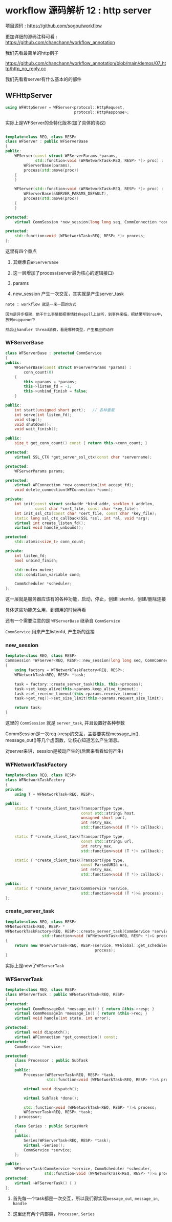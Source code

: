 # workflow 源码解析 12 : http server

项目源码 : https://github.com/sogou/workflow

更加详细的源码注释可看 : https://github.com/chanchann/workflow_annotation

我们先看最简单的http例子

https://github.com/chanchann/workflow_annotation/blob/main/demos/07_http/http_no_reply.cc

我们先看看server有什么基本的的部件

## WFHttpServer

```cpp
using WFHttpServer = WFServer<protocol::HttpRequest,
							  protocol::HttpResponse>;
```

实际上是WFServer的全特化版本(加了具体的协议)

```cpp

template<class REQ, class RESP>
class WFServer : public WFServerBase
{
public:
	WFServer(const struct WFServerParams *params,
			 std::function<void (WFNetworkTask<REQ, RESP> *)> proc) :
		WFServerBase(params),
		process(std::move(proc))
	{
	}

	WFServer(std::function<void (WFNetworkTask<REQ, RESP> *)> proc) :
		WFServerBase(&SERVER_PARAMS_DEFAULT),
		process(std::move(proc))
	{
	}

protected:
	virtual CommSession *new_session(long long seq, CommConnection *conn);

protected:
	std::function<void (WFNetworkTask<REQ, RESP> *)> process;
};
```

这里有四个重点

1. 其继承自`WFServerBase`

2. 这一层增加了process(server最为核心的逻辑接口)

3. params

4. new_session 产生一次交互，其实就是产生server_task

```
note : workflow 就是一来一回的方式

因为是异步框架，他干什么事情都把事情挂在epoll上监听，到事件来临，把结果写到res中，放到msgqueue中

然后让handler thread消费，看是哪种类型，产生相应的动作
```

### WFServerBase

```cpp
class WFServerBase : protected CommService
{
public:
	WFServerBase(const struct WFServerParams *params) :
		conn_count(0)
	{
		this->params = *params;
		this->listen_fd = -1;
		this->unbind_finish = false;
	}

public:
	int start(unsigned short port);   // 各种重载
	int serve(int listen_fd);
	void stop();
	void shutdown();
	void wait_finish();

public:
	size_t get_conn_count() const { return this->conn_count; }

protected:
	virtual SSL_CTX *get_server_ssl_ctx(const char *servername);

protected:
	WFServerParams params;

protected:
	virtual WFConnection *new_connection(int accept_fd);
	void delete_connection(WFConnection *conn);

private:
	int init(const struct sockaddr *bind_addr, socklen_t addrlen,
			 const char *cert_file, const char *key_file);
	int init_ssl_ctx(const char *cert_file, const char *key_file);
	static long ssl_ctx_callback(SSL *ssl, int *al, void *arg);
	virtual int create_listen_fd();
	virtual void handle_unbound();

protected:
	std::atomic<size_t> conn_count;

private:
	int listen_fd;
	bool unbind_finish;

	std::mutex mutex;
	std::condition_variable cond;

	CommScheduler *scheduler;
};
```

这一层就是服务器应该有的各种功能，启动，停止，创建listenfd，创建/删除连接

具体这些功能怎么用，到调用的时候再看

还有一个需要注意的是 `WFServerBase` 继承自 `CommService`

`CommService`  用来产生listenfd, 产生新的连接

### new_session

```cpp
template<class REQ, class RESP>
CommSession *WFServer<REQ, RESP>::new_session(long long seq, CommConnection *conn)
{
	using factory = WFNetworkTaskFactory<REQ, RESP>;
	WFNetworkTask<REQ, RESP> *task;

	task = factory::create_server_task(this, this->process);
	task->set_keep_alive(this->params.keep_alive_timeout);
	task->set_receive_timeout(this->params.receive_timeout);
	task->get_req()->set_size_limit(this->params.request_size_limit);

	return task;
}
```

这里的 `CommSession` 就是 `server_task`, 并且设置好各种参数

CommSession是一次req->resp的交互，主要要实现message_in(), message_out()等几个虚函数，让核心知道怎么产生消息。

对server来讲，session是被动产生的(后面来看看如何产生)

### WFNetworkTaskFactory

```cpp
template<class REQ, class RESP>
class WFNetworkTaskFactory
{
private:
	using T = WFNetworkTask<REQ, RESP>;

public:
	static T *create_client_task(TransportType type,
								 const std::string& host,
								 unsigned short port,
								 int retry_max,
								 std::function<void (T *)> callback);

	static T *create_client_task(TransportType type,
								 const std::string& url,
								 int retry_max,
								 std::function<void (T *)> callback);

	static T *create_client_task(TransportType type,
								 const ParsedURI& uri,
								 int retry_max,
								 std::function<void (T *)> callback);

public:
	static T *create_server_task(CommService *service,
								 std::function<void (T *)>& process);
};
```

### create_server_task

```cpp
template<class REQ, class RESP>
WFNetworkTask<REQ, RESP> *
WFNetworkTaskFactory<REQ, RESP>::create_server_task(CommService *service,
				std::function<void (WFNetworkTask<REQ, RESP> *)>& process)
{
	return new WFServerTask<REQ, RESP>(service, WFGlobal::get_scheduler(),
									   process);
}
```

实际上是new了`WFServerTask`

### WFServerTask

```cpp
template<class REQ, class RESP>
class WFServerTask : public WFNetworkTask<REQ, RESP>
{
protected:
	virtual CommMessageOut *message_out() { return &this->resp; }
	virtual CommMessageIn *message_in() { return &this->req; }
	virtual void handle(int state, int error);

protected:
	virtual void dispatch();
	virtual WFConnection *get_connection() const;
protected:
	CommService *service;

protected:
	class Processor : public SubTask
	{
	public:
		Processor(WFServerTask<REQ, RESP> *task,
				  std::function<void (WFNetworkTask<REQ, RESP> *)>& proc);

		virtual void dispatch();

		virtual SubTask *done();

		std::function<void (WFNetworkTask<REQ, RESP> *)>& process;
		WFServerTask<REQ, RESP> *task;
	} processor;

	class Series : public SeriesWork
	{
	public:
		Series(WFServerTask<REQ, RESP> *task);
		virtual ~Series();
		CommService *service;
	};

public:
	WFServerTask(CommService *service, CommScheduler *scheduler,
				 std::function<void (WFNetworkTask<REQ, RESP> *)>& proc);
protected:
	virtual ~WFServerTask() { }
};
```

1. 首先每一个task都是一次交互，所以我们得实现`message_out`, `message_in`, `handle`

2. 这里还有两个内部类，`Processor`, `Series`